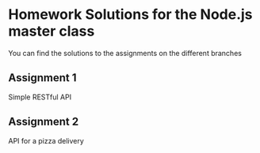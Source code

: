 # Homework Solutions for the Node.js master class

You can find the solutions to the assignments on the different branches

## Assignment 1

Simple RESTful API

## Assignment 2

API for a pizza delivery

